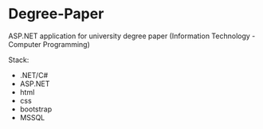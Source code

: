 # Degree-Paper
ASP.NET application for university degree paper (Information Technology - Computer Programming)

Stack:
- .NET/C#
- ASP.NET
- html
- css
- bootstrap
- MSSQL
